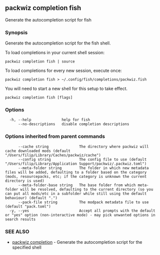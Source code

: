 ## packwiz completion fish

Generate the autocompletion script for fish

### Synopsis

Generate the autocompletion script for the fish shell.

To load completions in your current shell session:

	packwiz completion fish | source

To load completions for every new session, execute once:

	packwiz completion fish > ~/.config/fish/completions/packwiz.fish

You will need to start a new shell for this setup to take effect.


```
packwiz completion fish [flags]
```

### Options

```
  -h, --help              help for fish
      --no-descriptions   disable completion descriptions
```

### Options inherited from parent commands

```
      --cache string              The directory where packwiz will cache downloaded mods (default "/Users/filip/Library/Caches/packwiz/cache")
      --config string             The config file to use (default "/Users/filip/Library/Application Support/packwiz/.packwiz.toml")
      --meta-folder string        The folder in which new metadata files will be added, defaulting to a folder based on the category (mods, resourcepacks, etc; if the category is unknown the current directory is used)
      --meta-folder-base string   The base folder from which meta-folder will be resolved, defaulting to the current directory (so you can put all mods/etc in a subfolder while still using the default behaviour) (default ".")
      --pack-file string          The modpack metadata file to use (default "pack.toml")
  -y, --yes                       Accept all prompts with the default or "yes" option (non-interactive mode) - may pick unwanted options in search results
```

### SEE ALSO

* [packwiz completion](packwiz_completion.md)	 - Generate the autocompletion script for the specified shell


